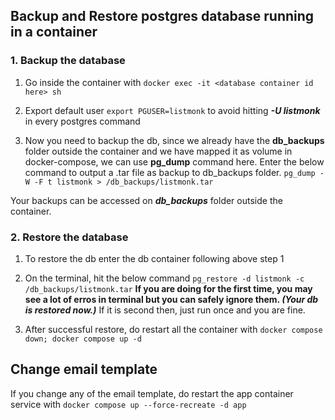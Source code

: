 ## Backup and Restore postgres database running in a container

### 1. Backup the database 
  1. Go inside the container with `docker exec -it <database container id here> sh`
  
  2. Export default user `export PGUSER=listmonk` to avoid hitting ___-U listmonk___ in every postgres command

  2. Now you need to backup the db, since we already have the __db_backups__ folder outside the container and we have mapped it as volume in docker-compose, we can use __pg_dump__ command here.
  Enter the below command to output a .tar file as backup to db_backups folder. 
  `pg_dump -W -F t listmonk > /db_backups/listmonk.tar`

  Your backups can be accessed on ___db_backups___ folder outside the container.

 ### 2. Restore the database
  1. To restore the db enter the db container following above step 1

  2. On the terminal, hit the below command
  `pg_restore -d listmonk -c /db_backups/listmonk.tar`
  __If you are doing for the first time, you may see a lot of erros in terminal but you can safely ignore them. ___(Your db is restored now.)_____
  If it is second then, just run once and you are fine.

  3. After successful restore, do restart all the container with
  `docker compose down; docker compose up -d`


 ## Change email template
 If you change any of the email template, do restart the app container service with `docker compose up --force-recreate -d app`
